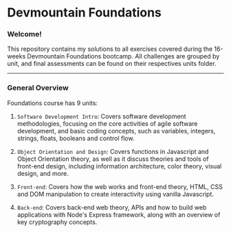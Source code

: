 # Devmountain Foundations
### Welcome!
This repository contains my solutions to all exercises covered during the 16-weeks Devmountain Foundations bootcamp.
All challenges are grouped by unit, and final assessments can be found on their respectives units folder.

---

### General Overview
Foundations course has 9 units:

1. `Software Development Intro`: Covers software development methodologies, focusing on the core activities of agile software development, and basic coding concepts, such as variables, integers, strings, floats, booleans and control flow.

2. `Object Orientation and Design`: Covers functions in Javascript and Object Orientation theory, as well as it discuss theories and tools of front-end design, including information architecture, color theory, visual design, and more.

3. `Front-end`: Covers how the web works and front-end theory, HTML, CSS and DOM manipulation to create interactivity using vanilla Javascript.

4. `Back-end`: Covers back-end web theory, APIs and how to build web applications with Node's Express framework, along with an overview of key cryptography concepts.
